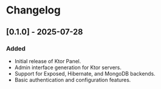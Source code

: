 # Changelog

## [0.1.0] - 2025-07-28
### Added
- Initial release of Ktor Panel.
- Admin interface generation for Ktor servers.
- Support for Exposed, Hibernate, and MongoDB backends.
- Basic authentication and configuration features.